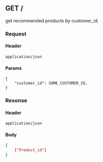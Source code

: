 ## GET /
get recommended products by customer_id.

### Request

#### Header
```
application/json
```

#### Params
```
{
    "customer_id": SOME_CUSTOMER_ID,
}
```

### Resonse
#### Header
```
application/json
```

#### Body
```json
{
    ["Product_id"]
}
```
